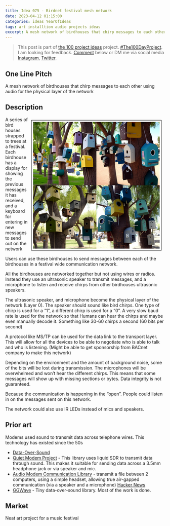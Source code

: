 ```yaml
---
title: Idea 075 - Birdnet festival mesh network
date: 2023-04-12 01:15:00
categories: ideas YearOfIdeas
tags: art installtion audio projects ideas
excerpt: A mesh network of birdhouses that chirp messages to each other using audio for the physical layer of the network
---
```


> This post is part of [the 100 project ideas](https://blog.abluestar.com/projects/2023-100-ideas/) project. [#The100DayProject](https://www.the100dayproject.org/). I am looking for feedback. <a href='#utterances-comments'>Comment</a> below or DM me via social media <a href="https://instagram.com/funvill" rel="nofollow noopener noreferrer"><i class="fab fa-fw fa-instagram" aria-hidden="true"></i><span class="label">Instagram</span></a>, <a href="https://twitter.com/funvill" rel="nofollow noopener noreferrer"><i class="fab fa-fw fa-twitter" aria-hidden="true"></i><span class="label">Twitter</span></a>.

## One Line Pitch

A mesh network of birdhouses that chirp messages to each other using audio for the physical layer of the network

## Description

<img src='\public\uploads\2023\birdnet.png' alt='birdnet' style="float: right; margin: 10px; max-width: 400px; border: 1px solid black; padding: 5px">A series of bird houses strapped to trees at a festival. Each birdhouse has a display for showing the previous messages it has received, and a keyboard for entering in new messages to send out on the network

Users can use these birdhouses to send messages between each of the birdhouses in a festival wide communication network.

All the birdhouses are networked together but not using wires or radios. Instead they use an ultrasonic speaker to transmit messages, and a microphone to listen and receive chirps from other birdhouses ultrasonic speakers.

The ultrasonic speaker, and microphone become the physical layer of the network (Layer 0). The speaker should sound like bird chirps. One type of chirp is used for a “1”, a different chirp is used for a “0”. A very slow baud rate is used for the network so that Humans can hear the chirps and maybe even manually decode it. Something like 30-60 chirps a second (60 bits per second)

A protocol like MS/TP can be used for the data link to the transport layer. This will allow for all the devices to be able to negotiate who is able to talk and who is listening. (Might be able to get sponsorship from BACnet company to make this network)

Depending on the environment and the amount of background noise, some of the bits will be lost during transmission. The microphones will be overwhelmed and won’t hear the different chirps. This means that some messages will show up with missing sections or bytes. Data integrity is not guaranteed.

Because the communication is happening in the “open”. People could listen in on the messages sent on this network.

The network could also use IR LEDs instead of mics and speakers.

## Prior art

Modems used sound to transmit data across telephone wires. This technology has existed since the 50s

- [Data-Over-Sound](https://innovationatwork.ieee.org/transferring-data-over-sound/)
- [Quiet Modem Project](https://github.com/quiet/quiet) - This library uses liquid SDR to transmit data through sound. This makes it suitable for sending data across a 3.5mm headphone jack or via speaker and mic.
- [Audio Modem Communication Library](https://github.com/romanz/amodem) - transmit a file between 2 computers, using a simple headset, allowing true air-gapped communication (via a speaker and a microphone) [Hacker News](https://news.ycombinator.com/item?id=17333257)
- [GGWave](https://github.com/ggerganov/ggwave) - Tiny data-over-sound library. Most of the work is done.

## Market

Neat art project for a music festival

